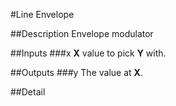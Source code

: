 #Line Envelope

##Description
Envelope modulator

##Inputs
###x
**X** value to pick **Y** with.

##Outputs
###y
The value at **X**.

##Detail

